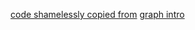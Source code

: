 [code shamelessly copied from](https://unicorn-utterances.com/posts/chess-knight-problem)
[graph intro](https://www.khanacademy.org/computing/computer-science/algorithms/graph-representation/a/describing-graphs)